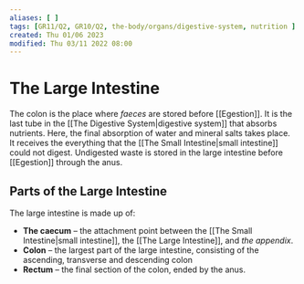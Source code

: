 ```yaml
---
aliases: [ ]
tags: [GR11/Q2, GR10/Q2, the-body/organs/digestive-system, nutrition ]
created: Thu 01/06 2023
modified: Thu 03/11 2022 08:00
---
```

# The Large Intestine
The colon is the place where *faeces* are stored before [[Egestion]]. 
It is the last tube in the [[The Digestive System|digestive system]] that absorbs nutrients. Here, the final absorption of water and mineral salts takes place. It receives the everything that the [[The Small Intestine|small intestine]] could not digest. Undigested waste is stored in the large intestine before [[Egestion]] through the anus. 

## Parts of the Large Intestine
The large intestine is made up of:
- **The caecum** – the attachment point between the [[The Small Intestine|small intestine]], the [[The Large Intestine]], and *the appendix*.
- **Colon** – the largest part of the large intestine, consisting of the ascending, transverse and descending colon
- **Rectum** – the final section of the colon, ended by the anus. 